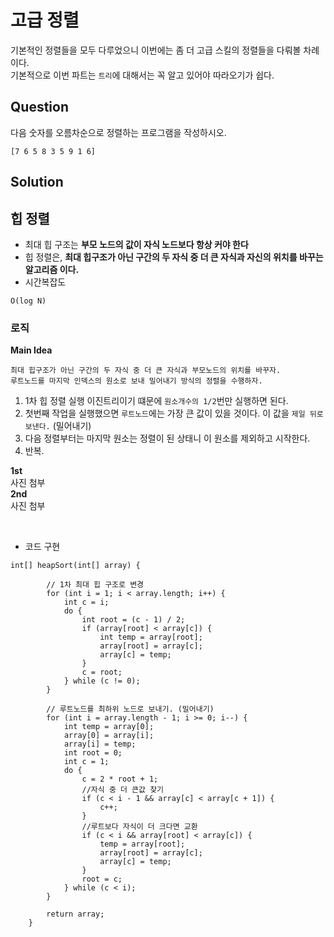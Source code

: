 # 고급 정렬
기본적인 정렬들을 모두 다루었으니 이번에는 좀 더 고급 스킬의 정렬들을 다뤄볼 차례이다.  
기본적으로 이번 파트는 `트리`에 대해서는 꼭 알고 있어야 따라오기가 쉽다.

## Question
다음 숫자를 오름차순으로 정렬하는 프로그램을 작성하시오.  
```
[7 6 5 8 3 5 9 1 6]
```

## Solution

## 힙 정렬
* 최대 힙 구조는 **부모 노드의 값이 자식 노드보다 항상 커야 한다**
* 힙 정렬은, **최대 힙구조가 아닌 구간의 두 자식 중 더 큰 자식과 자신의 위치를 바꾸는 알고리즘 이다.**
* 시간복잡도
```
O(log N)
```
### 로직
**Main Idea**
```
최대 힙구조가 아닌 구간의 두 자식 중 더 큰 자식과 부모노드의 위치를 바꾸자.
루트노드를 마지막 인덱스의 원소로 보내 밀어내기 방식의 정렬을 수행하자.
```
1. 1차 힙 정렬 실행 이진트리이기 떄문에 `원소개수의 1/2`번만 실행하면 된다.
2. 첫번째 작업을 실행했으면 `루트노드`에는 가장 큰 값이 있을 것이다. 이 값을 `제일 뒤로 보낸다.` (밀어내기)
3. 다음 정렬부터는 마지막 원소는 정렬이 된 상태니 이 원소를 제외하고 시작한다.
4. 반복.

**1st**  
사진 첨부  
**2nd**  
사진 첨부  

<br>

* 코드 구현
```
int[] heapSort(int[] array) {

        // 1차 최대 힙 구조로 변경
        for (int i = 1; i < array.length; i++) {
            int c = i;
            do {
                int root = (c - 1) / 2;
                if (array[root] < array[c]) {
                    int temp = array[root];
                    array[root] = array[c];
                    array[c] = temp;
                }
                c = root;
            } while (c != 0);
        }

        // 루트노드를 최하위 노드로 보내기. (밀어내기)
        for (int i = array.length - 1; i >= 0; i--) {
            int temp = array[0];
            array[0] = array[i];
            array[i] = temp;
            int root = 0;
            int c = 1;
            do {
                c = 2 * root + 1;
                //자식 중 더 큰값 찾기
                if (c < i - 1 && array[c] < array[c + 1]) {
                    c++;
                }
                //루트보다 자식이 더 크다면 교환
                if (c < i && array[root] < array[c]) {
                    temp = array[root];
                    array[root] = array[c];
                    array[c] = temp;
                }
                root = c;
            } while (c < i);
        }

        return array;
    }
```